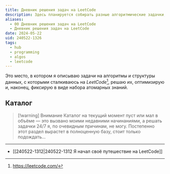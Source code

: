 ```yaml
---
title: Дневник решения задач на LeetCode
description: Здесь планируется собирать разные алгоритмические задачки, которые я решал на LeetCode
aliases:
  - 00 Дневник решения задач на LeetCode
  - Дневник решения задач на LeetCode
date: 2024-05-22
uid: 240522-1326
tags:
  - hub
  - programming
  - algos
  - leetcode
---
```


Это место, в котором я описываю задачи на алгоритмы и структуры данных, с которыми сталкиваюсь на *LeetCode*[^lc], решаю их, оптимизирую и, наконец, фиксирую в виде набора атомарных знаний.

## Каталог

> [!warning] Внимание
> Каталог на текущий момент пуст или мал в объёме — это вызвано моими недавними начинаниями, а решать задачки 24/7 я, по очевидным причинам, не могу. Постепенно этот раздел вырастет в полноценную базу, стоит только подождать...

---

- [[240522-1312|240522-1312 Я начал своё путешествие на LeetCode]]

[^lc]: https://leetcode.com/
